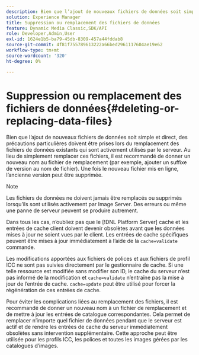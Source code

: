 ```yaml
---
description: Bien que l’ajout de nouveaux fichiers de données soit simple et direct, des précautions particulières doivent être prises lors du remplacement des fichiers de données existants qui sont activement utilisés par le serveur. Au lieu de simplement remplacer ces fichiers, il est recommandé de donner un nouveau nom au fichier de remplacement (par exemple, ajouter un suffixe de version au nom de fichier). Une fois le nouveau fichier mis en ligne, l’ancienne version peut être supprimée.
solution: Experience Manager
title: Suppression ou remplacement des fichiers de données
feature: Dynamic Media Classic,SDK/API
role: Developer,Admin,User
exl-id: 1624e1b5-ba79-45db-8309-457a44fddab8
source-git-commit: 4f81f755789613222a66bed2961117604ae19e62
workflow-type: tm+mt
source-wordcount: '320'
ht-degree: 0%

---
```


# Suppression ou remplacement des fichiers de données{#deleting-or-replacing-data-files}

Bien que l’ajout de nouveaux fichiers de données soit simple et direct, des précautions particulières doivent être prises lors du remplacement des fichiers de données existants qui sont activement utilisés par le serveur. Au lieu de simplement remplacer ces fichiers, il est recommandé de donner un nouveau nom au fichier de remplacement (par exemple, ajouter un suffixe de version au nom de fichier). Une fois le nouveau fichier mis en ligne, l’ancienne version peut être supprimée.

>[!NOTE]
>
>Les fichiers de données ne doivent jamais être remplacés ou supprimés lorsqu’ils sont utilisés activement par Image Server. Des erreurs ou même une panne de serveur peuvent se produire autrement.

Dans tous les cas, n’oubliez pas que le [!DNL Platform Server] cache et les entrées de cache client doivent devenir obsolètes avant que les données mises à jour ne soient vues par le client. Les entrées de cache spécifiques peuvent être mises à jour immédiatement à l’aide de la `cache=validate` commande.

Les modifications apportées aux fichiers de polices et aux fichiers de profil ICC ne sont pas suivies directement par le gestionnaire de cache. Si une telle ressource est modifiée sans modifier son ID, le cache du serveur n’est pas informé de la modification et `cache=validate` n’entraîne pas la mise à jour de l’entrée de cache. `cache=update` peut être utilisé pour forcer la régénération de ces entrées de cache.

Pour éviter les complications liées au remplacement des fichiers, il est recommandé de donner un nouveau nom à un fichier de remplacement et de mettre à jour les entrées de catalogue correspondantes. Cela permet de remplacer n’importe quel fichier de données pendant que le serveur est actif et de rendre les entrées de cache du serveur immédiatement obsolètes sans intervention supplémentaire. Cette approche peut être utilisée pour les profils ICC, les polices et toutes les images gérées par les catalogues d’images.
